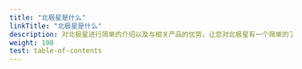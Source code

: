 ```yaml
---
title: "北极星是什么"
linkTitle: "北极星是什么"
description: 对北极星进行简单的介绍以及与相关产品的优势，让您对北极星有一个简单的了解
weight: 100
test: table-of-contents
---
```


